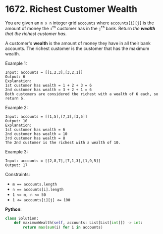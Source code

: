 # 1672. Richest Customer Wealth

You are given an `m x n` integer grid `accounts` where `accounts[i][j]` is the amount of money the `i`<sup>`​​​​​​​​​​​th​​​​`</sup> customer has in the `j`<sup>`​​​​​​​​​​​th​​​​`</sup>​ bank. Return _the __wealth__ that the richest customer has_.

A customer's __wealth__ is the amount of money they have in all their bank accounts. The richest customer is the customer that has the maximum wealth.

Example 1:
```
Input: accounts = [[1,2,3],[3,2,1]]
Output: 6
Explanation:
1st customer has wealth = 1 + 2 + 3 = 6
2nd customer has wealth = 3 + 2 + 1 = 6
Both customers are considered the richest with a wealth of 6 each, so return 6.
```
Example 2:
```
Input: accounts = [[1,5],[7,3],[3,5]]
Output: 10
Explanation: 
1st customer has wealth = 6
2nd customer has wealth = 10 
3rd customer has wealth = 8
The 2nd customer is the richest with a wealth of 10.
```
Example 3:
```
Input: accounts = [[2,8,7],[7,1,3],[1,9,5]]
Output: 17
```

Constraints:

* `m == accounts.length`
* `n == accounts[i].length`
* `1 <= m, n <= 50`
* `1 <= accounts[i][j] <= 100`


__Python__:
```python
class Solution:
    def maximumWealth(self, accounts: List[List[int]]) -> int:
        return max(sum(i) for i in accounts)
```